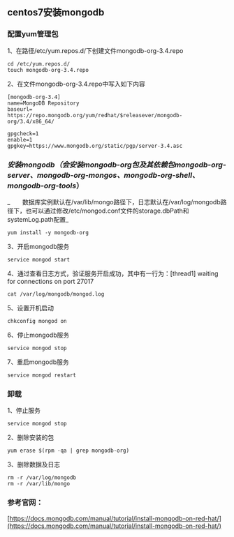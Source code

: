 ## centos7安装mongodb

### 配置yum管理包

1、在路径/etc/yum.repos.d/下创建文件mongodb-org-3.4.repo

```
cd /etc/yum.repos.d/
touch mongodb-org-3.4.repo
```

2、在文件mongodb-org-3.4.repo中写入如下内容

```
[mongodb-org-3.4]
name=MongoDB Repository
baseurl=
https://repo.mongodb.org/yum/redhat/$releasever/mongodb-org/3.4/x86_64/

gpgcheck=1
enable=1
gpgkey=https://www.mongodb.org/static/pgp/server-3.4.asc
```

### _安装mongodb（会安装mongodb-org包及其依赖包mongodb-org-server、mongodb-org-mongos、mongodb-org-shell、mongodb-org-tools_）

_　　数据库实例默认在/var/lib/mongo路径下，日志默认在/var/log/mongodb路径下，也可以通过修改/etc/mongod.conf文件的storage.dbPath和systemLog.path配置_

```
yum install -y mongodb-org
```

3、开启mongodb服务

```
service mongod start
```

4、通过查看日志方式，验证服务开启成功，其中有一行为：\[thread1\] waiting for connections on port 27017

```
cat /var/log/mongodb/mongod.log
```

5、设置开机启动

```
chkconfig mongod on
```

6、停止mongodb服务

```
service mongod stop
```

7、重启mongodb服务

```
service mongod restart
```

### 卸载

1、停止服务

```
service mongod stop
```

2、删除安装的包

```
yum erase $(rpm -qa | grep mongodb-org)
```

3、删除数据及日志

```
rm -r /var/log/mongodb
rm -r /var/lib/mongo
```

### 参考官网：

[https://docs.mongodb.com/manual/tutorial/install-mongodb-on-red-hat/](https://docs.mongodb.com/manual/tutorial/install-mongodb-on-red-hat/)

